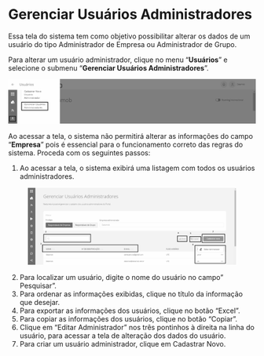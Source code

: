 # Gerenciar Usuários Administradores

Essa tela do sistema tem como objetivo possibilitar alterar os dados de um usuário do tipo Administrador de Empresa ou Administrador de Grupo.

Para alterar um usuário administrador, clique no menu “**Usuários**” e selecione o submenu “**Gerenciar Usuários Administradores**”.

![](<../../.gitbook/assets/0 (16).png>)

Ao acessar a tela, o sistema não permitirá alterar as informações do campo “**Empresa**” pois é essencial para o funcionamento correto das regras do sistema. Proceda com os seguintes passos:

1. Ao acessar a tela, o sistema exibirá uma listagem com todos os usuários administradores.

<figure><img src="../../.gitbook/assets/image (61).png" alt="" width="563"><figcaption></figcaption></figure>

2. Para localizar um usuário, digite o nome do usuário no campo” Pesquisar”.
3. Para ordenar as informações exibidas, clique no título da informação que desejar.
4. Para exportar as informações dos usuários, clique no botão “Excel”.
5. Para copiar as informações dos usuários, clique no botão “Copiar”.
6. Clique em “Editar Administrador” nos três pontinhos à direita na linha do usuário, para acessar a tela de alteração dos dados do usuário.
7. Para criar um usuário administrador, clique em Cadastrar Novo.
